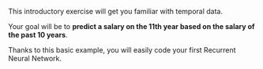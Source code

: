 This introductory exercise will get you familiar with temporal data.

Your goal will be to **predict a salary on the 11th year based on the salary of the past 10 years**.

Thanks to this basic example, you will easily code your first Recurrent Neural Network.
